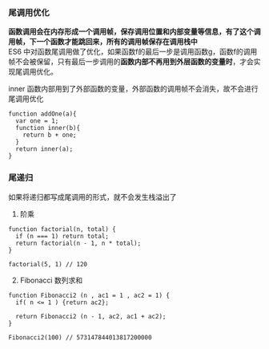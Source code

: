 ### 尾调用优化
**函数调用会在内存形成一个调用帧，保存调用位置和内部变量等信息，有了这个调用帧，下一个函数才能跳回来，所有的调用帧保存在调用栈中**<br>
ES6 中对函数尾调用做了优化，如果函数f的最后一步是调用函数g，函数f的调用帧不会被保留，只有最后一步调用的**函数内部不再用到外层函数的变量时**，才会实现尾调用优化。

inner 函数内部用到了外部函数的变量，外部函数的调用帧不会消失，故不会进行尾调用优化
```
function addOne(a){
  var one = 1;
  function inner(b){
    return b + one;
  }
  return inner(a);
}
```
### 尾递归
如果将递归都写成尾调用的形式，就不会发生栈溢出了
1. 阶乘
```
function factorial(n, total) {
  if (n === 1) return total;
  return factorial(n - 1, n * total);
}

factorial(5, 1) // 120
```
2. Fibonacci 数列求和
```
function Fibonacci2 (n , ac1 = 1 , ac2 = 1) {
  if( n <= 1 ) {return ac2};

  return Fibonacci2 (n - 1, ac2, ac1 + ac2);
}

Fibonacci2(100) // 573147844013817200000
```

